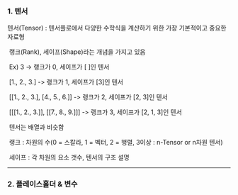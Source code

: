 ### 1. 텐서

텐서(Tensor) : 텐서플로에서 다양한 수학식을 계산하기 위한 가장 기본적이고 중요한 자료형

​			랭크(Rank), 세이프(Shape)라는 개념을 가지고 있음

​			Ex)  3  -> 랭크가 0, 세이프가 [ ]인 텐서

​				[1., 2., 3.] -> 랭크가 1, 세이프가 [3]인 텐서

​				[[1., 2., 3.], [4., 5., 6.]] -> 랭크가 2, 세이프가 [2, 3]인 텐서

​				[[[1., 2., 3.]], [[7., 8., 9.]]] -> 랭크가 3, 세이프가 [2, 1, 3]인 텐서

​			텐서는 배열과 비슷함

​			랭크 : 차원의 수(0 = 스칼라, 1 = 벡터, 2 = 행렬, 3이상 : n-Tensor or n차원 텐서)

​			세이프 : 각 차원의 요소 갯수, 텐서의 구조 설명

---

### 2. 플레이스홀더 & 변수

